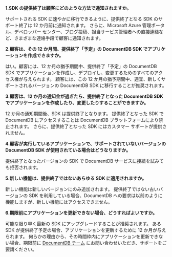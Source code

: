 **1.SDK の提供終了は顧客にどのような方法で通知されますか。**

サポートされる SDK に速やかに移行できるように、提供終了となる SDK のサポート終了は 12 か月前に通知されます。 さらに、Microsoft Azure 管理ポータル、デベロッパー センター、ブログ投稿、担当サービス管理者への直接連絡など、さまざまな連絡手段で顧客に通知されます。

**2.顧客は、その 12 か月間、提供終了「予定」の DocumentDB SDK でアプリケーションを作成できますか。** 

はい。顧客には、12 か月の猶予期間中、提供終了「予定」の DocumentDB SDK でアプリケーションを作成し、デプロイし、変更するためのすべてのアクセス権が与えられます。 顧客には、この 12 か月の猶予期間中、適宜、新しくサポートされるバージョンの DocumentDB SDK に移行することが推奨されます。

**3.顧客は、12 か月の通知金が過ぎたら、提供終了となった DocumentDB SDK でアプリケーションを作成したり、変更したりすることができますか。**

12 か月の通知期間後、SDK は提供終了となります。 提供終了となった SDK で DocumentDB にアクセスすることは DocumentDB プラットフォームにより禁止されます。 さらに、提供終了となった SDK にはカスタマー サポートが提供されません。

**4.顧客が実行しているアプリケーションで、サポートされていないバージョンの DocumentDB SDK が使用されている場合はどうなりますか。**

提供終了となったバージョンの SDK で DocumentDB サービスに接続を試みても拒否されます。 

**5.新しい機能は、提供終了ではないあらゆる SDK に適用されますか。**

新しい機能は新しいバージョンにのみ追加されます。 提供終了ではない古いバージョンの SDK を利用している場合、DocumentDB への要求は以前のように機能しますが、新しい機能にはアクセスできません。  

**6.期限前にアプリケーションを更新できない場合、どうすればよいですか。**

可能な限り早く最新の SDK にアップグレードすることが推奨されます。 ある SDK が提供終了予定の場合、アプリケーションを更新するために 12 か月が与えられます。 何らかの理由から、その時間枠内にアプリケーションを更新できない場合、期限前に [DocumentDB チーム](mailto:askdocdb@microsoft.com) にお問い合わせいただき、サポートをご要請ください。

